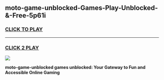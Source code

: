 
## moto-game-unblocked-Games-Play-Unblocked-&-Free-5p61i
<h3>
<a href="https://premium76.site?title=moto-game-unblocked&ref=24A">CLICK TO PLAY</a></h3>
<hr>

<h3>
<a href="https://premium76.site?title=moto-game-unblocked&ref=24A">CLICK 2 PLAY</a>
  
</h3>

<a href="https://premium76.site?title=moto-game-unblocked&ref=24A"><img src="https://clearcache.store/games.png"></a>


**moto-game-unblocked games unblocked: Your Gateway to Fun and Accessible Online Gaming**

